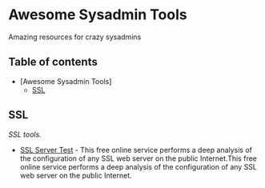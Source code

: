 # Awesome Sysadmin Tools
Amazing resources for crazy sysadmins

## Table of contents
* [Awesome Sysadmin Tools]
  * [SSL](#ssl)



## SSL

*SSL tools.*

* [SSL Server Test](https://dev.ssllabs.com/ssltest) - This free online service performs a deep analysis of the configuration of any SSL web server on the public Internet.This free online service performs a deep analysis of the configuration of any SSL web server on the public Internet.
